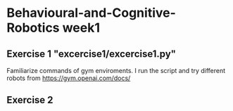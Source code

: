# Behavioural-and-Cognitive-Robotics week1

## Exercise 1 "excercise1/excercise1.py"

Familiarize commands of gym enviroments.
I run the script and try different robots from https://gym.openai.com/docs/


## Exercise 2




